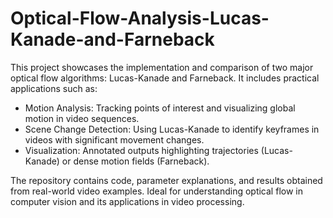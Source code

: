 # Optical-Flow-Analysis-Lucas-Kanade-and-Farneback

This project showcases the implementation and comparison of two major optical flow algorithms: Lucas-Kanade and Farneback. It includes practical applications such as:

- Motion Analysis: Tracking points of interest and visualizing global motion in video sequences.
- Scene Change Detection: Using Lucas-Kanade to identify keyframes in videos with significant movement changes.
- Visualization: Annotated outputs highlighting trajectories (Lucas-Kanade) or dense motion fields (Farneback).


The repository contains code, parameter explanations, and results obtained from real-world video examples. Ideal for understanding optical flow in computer vision and its applications in video processing.
